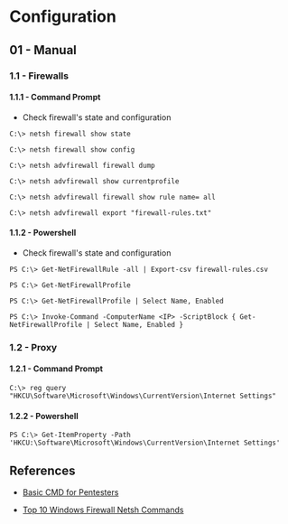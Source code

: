 # Configuration

## 01 - Manual

### 1.1 - Firewalls

#### 1.1.1 - Command Prompt

- Check firewall's state and configuration

`C:\> netsh firewall show state`

`C:\> netsh firewall show config`

`C:\> netsh advfirewall firewall dump`

`C:\> netsh advfirewall show currentprofile`

`C:\> netsh advfirewall firewall show rule name= all`

`C:\> netsh advfirewall export "firewall-rules.txt"`

#### 1.1.2 - Powershell

- Check firewall's state and configuration

`PS C:\> Get-NetFirewallRule -all | Export-csv firewall-rules.csv`

`PS C:\> Get-NetFirewallProfile`

`PS C:\> Get-NetFirewallProfile | Select Name, Enabled`

`PS C:\> Invoke-Command -ComputerName <IP> -ScriptBlock { Get-NetFirewallProfile | Select Name, Enabled }`

### 1.2 - Proxy

#### 1.2.1 - Command Prompt

`C:\> reg query "HKCU\Software\Microsoft\Windows\CurrentVersion\Internet Settings"`

#### 1.2.2 - Powershell

`PS C:\> Get-ItemProperty -Path 'HKCU:\Software\Microsoft\Windows\CurrentVersion\Internet Settings'`

## References

- [Basic CMD for Pentesters](https://book.hacktricks.xyz/windows/basic-cmd-for-pentesters#firewall)

- [Top 10 Windows Firewall Netsh Commands](https://www.itprotoday.com/windows-8/top-10-windows-firewall-netsh-commands)